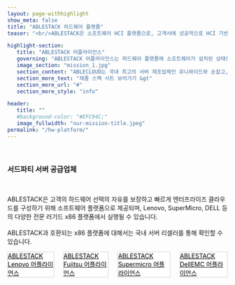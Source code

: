 ```yaml
---
layout: page-withhighlight
show_meta: false
title: "ABLESTACK 하드웨어 플랫폼"
teaser: "<br/>ABLESTACK은 소프트웨어 HCI 플랫폼으로, 고객사에 성공적으로 HCI 기반 클라우드 환경을 구성하기 위해서는 ABLESTACK이 설치되어 실행되는 서버 하드웨어가 필요합니다. ABLESTACK은 자사 어플라이언스와 함께 다양한 OEM 파트너, 서드파티 서버 공급업체의 서버 플랫폼과 호환됩니다."

highlight-section:
   title: "ABLESTACK 어플라이언스"
   governing: "ABLESTACK 어플라이언스는 하드웨어 플랫폼에 소프트웨어가 설치된 상태로 출고되는 턴키 어플라이언스 모델로<br/> 국산 서버 제조사와의 협력을 통해 우수한 클라우드 환경을 제공합니다."
   image_section: "mission_1.jpg"
   section_content: "ABLECLOUD는 국내 최고의 서버 제조업체인 유니와이드와 손잡고, ABLESTACK 어플라이언스를 통해 SDDC 구축, 프라이빗, 멀티 클라우드 환경을 구축하고 지원할 수 있는 국내 최고의 클라우드 구축 옵션을 제공합니다.<br><br>ABLESTACK 어플라이언스를 기반으로 엔터프라이즈 클라우드를 빠르게 구성하십시오."
   section_more_text: "제품 스펙 시트 보러가기 &gt"
   section_more_url: "#"
   section_more_style: "info"

header:
   title: ""
   #background-color: "#EFC94C;"
   image_fullwidth: "our-mission-title.jpeg"
permalink: "/hw-platform/"
---
```


<br/>
<div class="row">
   <p>
      <h3>서드파티 서버 공급업체</h3>
   </p>
</div>

<br/>
<div class="row">
   <div class="small-6 columns">
      <p>
         ABLESTACK은 고객의 하드웨어 선택의 자유를 보장하고 빠르게 엔터프라이즈 클라우드를 구성하기 위해 소프트웨어 플랫폼으로 제공되며, Lenovo, SuperMicro, DELL 등의 다양한 전문 러기드 x86 플랫폼에서 실행될 수 있습니다.<br/>
         <br/>
         ABLESTACK과 호환되는 x86 플랫폼에 대해서는 국내 서버 리셀러를 통해 확인할 수 있습니다.  
      </p>
   </div>
   <div class="small-6 columns">
      <a href="#" class="button expand radius" style="background-color: white; color: black; border-width: 1px; border-style: solid; border-color: lightgrey;">ABLESTACK Lenovo 어플라이언스</a>
      <a href="#" class="button expand radius" style="background-color: white; color: black; border-width: 1px; border-style: solid; border-color: lightgrey;">ABLESTACK Fujitsu 어플라이언스</a>
      <a href="#" class="button expand radius" style="background-color: white; color: black; border-width: 1px; border-style: solid; border-color: lightgrey;">ABLESTACK Supermicro 어플라이언스</a>
      <a href="#" class="button expand radius" style="background-color: white; color: black; border-width: 1px; border-style: solid; border-color: lightgrey;">ABLESTACK DellEMC 어플라이언스</a>
   </div>
</div>